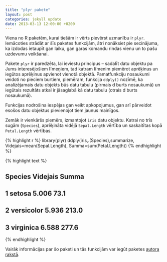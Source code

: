 ```yaml
---
title: "plyr pakete"
layout: post
categories: jekyll update
date: 2013-03-13 12:00:00 +0200
---
```





Viena no R paketēm, kurai tiešām ir vērts pievērst uzmanību ir `plyr`. Iemācoties strādāt ar šīs paketes funkcijām, ātri nonāksiet pie secinājuma, ka izdodas ietaupīt gan laiku, gan garas komandu rindas vienu un to pašu uzdevumu veikšanai.

Pakete `plyr` ir paredzēta, lai ieviestu principus – sadalīt datu objektu pa Jums interesējošiem līmeņiem, tad katram līmenim piemērot aprēķinus un iegūtos aprēķinus apvienot vienotā objektā. Pamatfunkciju nosaukumi veidoti no pieciem burtiem, piemēram, funkcija `ddply()` nozīmē, ka analizējamais datu objekts būs datu tabulu (pirmais d burts nosaukumā) un iegūtais rezultāts atkal ir jāsaglabā kā datu tabulu (otrais d burts nosaukumā).

Funkcijas nodrošina iespējas gan veikt apkopojumus, gan arī pārveidot esošos datu objektus pievienojot tiem jaunus mainīgos.

Zemāk ir vienkāršs piemērs, izmantojot `iris` datu objektu. Katrai no trīs sugām (`Species`), aprēķināta vidējā `Sepal.Length` vērtība un saskaitītas kopā `Petal.Length` vērtības.


{% highlight r %}
library(plyr) 
ddply(iris,.(Species),summarize,
      Videjais=mean(Sepal.Length),
      Summa=sum(Petal.Length))
{% endhighlight %}



{% highlight text %}
##      Species Videjais Summa
## 1     setosa    5.006  73.1
## 2 versicolor    5.936 213.0
## 3  virginica    6.588 277.6
{% endhighlight %}

Vairāk informācijas par šo paketi un tās funkcijām var iegūt paketes [autora rakstā](https://www.jstatsoft.org/article/view/v040i01).
